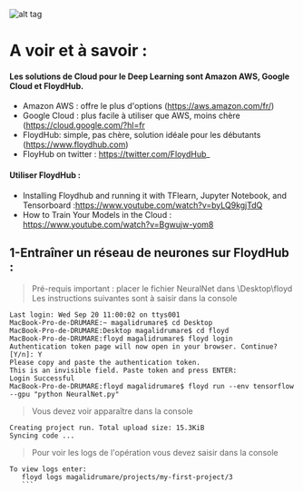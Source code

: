 ![alt tag](https://img.betapage.co/images/68693321-68693375.png)

# A voir et à savoir : 

#### Les solutions de Cloud pour le Deep Learning sont Amazon AWS, Google Cloud et FloydHub. 
* Amazon AWS : offre le plus d'options (https://aws.amazon.com/fr/)
* Google Cloud : plus facile à utiliser que AWS, moins chère (https://cloud.google.com/?hl=fr
* FloydHub: simple, pas chère, solution idéale pour les débutants (https://www.floydhub.com)
* FloyHub on twitter : https://twitter.com/FloydHub_


#### Utiliser FloydHub : 
* Installing Floydhub and running it with TFlearn, Jupyter Notebook, and Tensorboard :https://www.youtube.com/watch?v=byLQ9kgjTdQ
* How to Train Your Models in the Cloud : https://www.youtube.com/watch?v=Bgwujw-yom8


## 1-Entraîner un réseau de neurones sur FloydHub : 
> Pré-requis important : placer le fichier NeuralNet dans \Desktop\floyd
> Les instructions suivantes sont à saisir dans la console 
```
Last login: Wed Sep 20 11:00:02 on ttys001
MacBook-Pro-de-DRUMARE:~ magalidrumare$ cd Desktop
MacBook-Pro-de-DRUMARE:Desktop magalidrumare$ cd floyd
MacBook-Pro-de-DRUMARE:floyd magalidrumare$ floyd login
Authentication token page will now open in your browser. Continue? [Y/n]: Y
Please copy and paste the authentication token.
This is an invisible field. Paste token and press ENTER: 
Login Successful
MacBook-Pro-de-DRUMARE:floyd magalidrumare$ floyd run --env tensorflow --gpu "python NeuralNet.py"
```
> Vous devez voir apparaître dans la console 
```
Creating project run. Total upload size: 15.3KiB
Syncing code ...
```
> Pour voir les logs de l'opération vous devez saisir dans la console 
```
To view logs enter:
   floyd logs magalidrumare/projects/my-first-project/3
   ```
   



